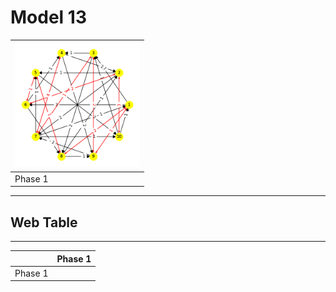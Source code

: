 # Model 13 #

|<img src="./model13_phase_0.png" width="200" height="200"> |
|---|
|Phase 1|

---
## Web Table ##
---
||Phase 1|
|---|---|
Phase 1||